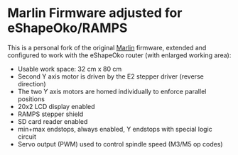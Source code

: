 Marlin Firmware adjusted for eShapeOko/RAMPS
============================================

This is a personal fork of the original [Marlin](https://github.com/MarlinFirmware/Marlin) firmware, extended and configured to work with the eShapeOko router (with enlarged working area):

- Usable work space: 32 cm x 80 cm
- Second Y axis motor is driven by the E2 stepper driver (reverse direction)
- The two Y axis motors are homed individually to enforce parallel positions
- 20x2 LCD display enabled
- RAMPS stepper shield
- SD card reader enabled
- min+max endstops, always enabled, Y endstops with special logic circuit
- Servo output (PWM) used to control spindle speed (M3/M5 op codes)
